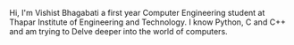 Hi, I'm Vishist Bhagabati a first year Computer Engineering student at Thapar Institute of Engineering and Technology.
I know Python, C and C++ and am trying to Delve deeper into the world of computers.
